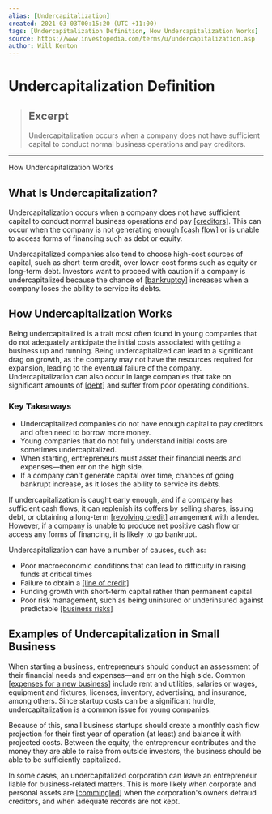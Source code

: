 ```yaml
---
alias: [Undercapitalization]
created: 2021-03-03T00:15:20 (UTC +11:00)
tags: [Undercapitalization Definition, How Undercapitalization Works]
source: https://www.investopedia.com/terms/u/undercapitalization.asp
author: Will Kenton
---
```


# Undercapitalization Definition

> ## Excerpt
> Undercapitalization occurs when a company does not have sufficient capital to conduct normal business operations and pay creditors.

---

How Undercapitalization Works
## What Is Undercapitalization?

Undercapitalization occurs when a company does not have sufficient capital to conduct normal business operations and pay [[creditors]](https://www.investopedia.com/terms/c/creditor.asp). This can occur when the company is not generating enough [[cash flow]](https://www.investopedia.com/terms/c/cashflow.asp) or is unable to access forms of financing such as debt or equity.

Undercapitalized companies also tend to choose high-cost sources of capital, such as short-term credit, over lower-cost forms such as equity or long-term debt. Investors want to proceed with caution if a company is undercapitalized because the chance of [[bankruptcy]](https://www.investopedia.com/terms/b/bankruptcy.asp) increases when a company loses the ability to service its debts.

## How Undercapitalization Works

Being undercapitalized is a trait most often found in young companies that do not adequately anticipate the initial costs associated with getting a business up and running. Being undercapitalized can lead to a significant drag on growth, as the company may not have the resources required for expansion, leading to the eventual failure of the company. Undercapitalization can also occur in large companies that take on significant amounts of [[debt]](https://www.investopedia.com/terms/d/debt.asp) and suffer from poor operating conditions.

### Key Takeaways

-   Undercapitalized companies do not have enough capital to pay creditors and often need to borrow more money.
-   Young companies that do not fully understand initial costs are sometimes undercapitalized.
-   When starting, entrepreneurs must asset their financial needs and expenses—then err on the high side.
-   If a company can't generate capital over time, chances of going bankrupt increase, as it loses the ability to service its debts.

If undercapitalization is caught early enough, and if a company has sufficient cash flows, it can replenish its coffers by selling shares, issuing debt, or obtaining a long-term [[revolving credit]](https://www.investopedia.com/terms/r/revolvingcredit.asp) arrangement with a lender. However, if a company is unable to produce net positive cash flow or access any forms of financing, it is likely to go bankrupt.

Undercapitalization can have a number of causes, such as:

-   Poor macroeconomic conditions that can lead to difficulty in raising funds at critical times
-   Failure to obtain a [[line of credit]](https://www.investopedia.com/terms/l/lineofcredit.asp)
-   Funding growth with short-term capital rather than permanent capital
-   Poor risk management, such as being uninsured or underinsured against predictable [[business risks]](https://www.investopedia.com/terms/b/businessrisk.asp)

## Examples of Undercapitalization in Small Business

When starting a business, entrepreneurs should conduct an assessment of their financial needs and expenses—and err on the high side. Common [[expenses for a new business]](https://www.investopedia.com/terms/b/businessexpenses.asp) include rent and utilities, salaries or wages, equipment and fixtures, licenses, inventory, advertising, and insurance, among others. Since startup costs can be a significant hurdle, undercapitalization is a common issue for young companies.

Because of this, small business startups should create a monthly cash flow projection for their first year of operation (at least) and balance it with projected costs. Between the equity, the entrepreneur contributes and the money they are able to raise from outside investors, the business should be able to be sufficiently capitalized.

In some cases, an undercapitalized corporation can leave an entrepreneur liable for business-related matters. This is more likely when corporate and personal assets are [[commingled]](https://www.investopedia.com/terms/c/commingling.asp) when the corporation's owners defraud creditors, and when adequate records are not kept.
